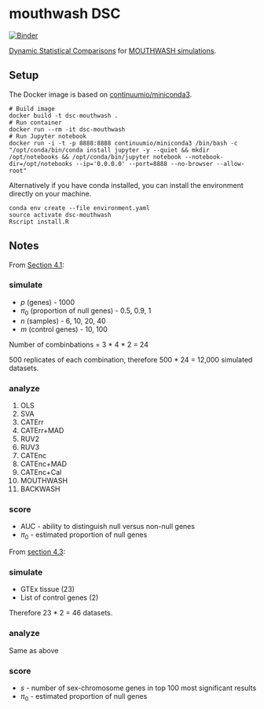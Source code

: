 # mouthwash DSC

[![Binder](http://mybinder.org/badge.svg)](https://mybinder.org/v2/gh/jdblischak/dsc-mouthwash/master)

[Dynamic Statistical Comparisons][dsc] for [MOUTHWASH simulations][mouthwash].

[dsc]: https://stephenslab.github.io/dsc-wiki/
[mouthwash]: https://github.com/dcgerard/mouthwash_sims

## Setup

The Docker image is based on [continuumio/miniconda3][].

```
# Build image
docker build -t dsc-mouthwash .
# Run container
docker run --rm -it dsc-mouthwash
# Run Jupyter notebook
docker run -i -t -p 8888:8888 continuumio/miniconda3 /bin/bash -c "/opt/conda/bin/conda install jupyter -y --quiet && mkdir /opt/notebooks && /opt/conda/bin/jupyter notebook --notebook-dir=/opt/notebooks --ip='0.0.0.0' --port=8888 --no-browser --allow-root"
```

[continuumio/miniconda3]: https://hub.docker.com/r/continuumio/miniconda3/

Alternatively if you have conda installed, you can install the environment
directly on your machine.

```
conda env create --file environment.yaml
source activate dsc-mouthwash
Rscript install.R
```

## Notes

From [Section 4.1][sec4.1]:

[sec4.1]: https://academic.oup.com/biostatistics/advance-article/doi/10.1093/biostatistics/kxy029/5050477#118582529

### simulate

* $p$ (genes) - 1000
* $\pi_0$ (proportion of null genes) - 0.5, 0.9, 1
* $n$ (samples) - 6, 10, 20, 40
* $m$ (control genes) - 10, 100

Number of combinbations = 3 * 4 * 2 = 24

500 replicates of each combination, therefore 500 * 24 = 12,000 simulated datasets.

### analyze

1. OLS
1. SVA
1. CATErr
1. CATErr+MAD
1. RUV2
1. RUV3
1. CATEnc
1. CATEnc+MAD
1. CATEnc+Cal
1. MOUTHWASH
1. BACKWASH

### score

* AUC - ability to distinguish null versus non-null genes
* $\pi_0$ - estimated proportion of null genes

From [section 4.3][sec4.3]:

[sec4.3]: https://academic.oup.com/biostatistics/advance-article/doi/10.1093/biostatistics/kxy029/5050477#118582544

### simulate

* GTEx tissue (23)
* List of control genes (2)

Therefore 23 * 2 = 46 datasets.

### analyze

Same as above

### score

* $s$ - number of sex-chromosome genes in top 100 most significant results
* $\pi_0$ - estimated proportion of null genes
